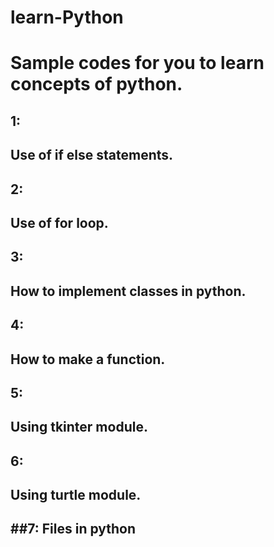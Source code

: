 # learn-Python
# Sample codes for you to learn concepts of python.

## 1:
Use of if else statements.
----
## 2:
Use of for loop.
----
## 3:
How to implement classes in python.
----
## 4:
How to make a function.
----
## 5:
Using tkinter module.
----
## 6:
Using turtle module.
----
##7:
Files in python
----
